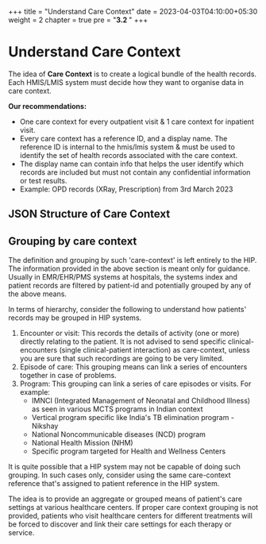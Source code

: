 +++
title = "Understand Care Context"
date = 2023-04-03T04:10:00+05:30
weight = 2
chapter = true
pre = "<b>3.2 </b>"
+++

# Understand Care Context

The idea of **Care Context** is to create a logical bundle of the health records. Each HMIS/LMIS system must decide how they want to organise data in care context.

**Our recommendations:**
- One care context for every outpatient visit & 1 care context for inpatient visit.
- Every care context has a reference ID, and a display name. The reference ID is internal to the hmis/lmis system & must be used to identify the set of health records associated with the care context.
- The display name can contain info that helps the user identify which records are included but must not contain any confidential information or test results.
- Example: OPD records (XRay, Prescription) from 3rd March 2023

## JSON Structure of Care Context

## Grouping by care context
The definition and grouping by such 'care-context' is left entirely to the HIP. The information provided in the above section is meant only for guidance. Usually in EMR/EHR/PMS systems at hospitals, the systems index and patient records are filtered by patient-id and potentially grouped by any of the above means.

In terms of hierarchy, consider the following to understand how patients' records may be grouped in HIP systems.

1. Encounter or visit: This records the details of activity (one or more) directly relating to the patient. It is not advised to send specific clinical-encounters (single clinical-patient interaction) as care-context, unless you are sure that such recordings are going to be very limited.
2. Episode of care: This grouping means can link a series of encounters together in case of problems.
3. Program: This grouping can link a series of care episodes or visits. For example:
	- IMNCI (Integrated Management of Neonatal and Childhood Illness) as seen in various MCTS programs in Indian context
	- Vertical program specific like India's TB elimination program - Nikshay
	- National Noncommunicable diseases (NCD) program
	- National Health Mission (NHM)
	- Specific program targeted for Health and Wellness Centers

It is quite possible that a HIP system may not be capable of doing such grouping. In such cases only, consider using the same care-context reference that's assigned to patient reference in the HIP system.

The idea is to provide an aggregate or grouped means of patient's care settings at various healthcare centers. If proper care context grouping is not provided, patients who visit healthcare centers for different treatments will be forced to discover and link their care settings for each therapy or service.